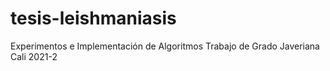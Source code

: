 # tesis-leishmaniasis
Experimentos e Implementación de Algoritmos Trabajo de Grado Javeriana Cali 2021-2
